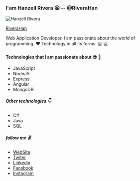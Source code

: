### I'am Hanzell Rivera :grinning: -- @RiveraHan

![Hanzell Rivera](https://avatars0.githubusercontent.com/u/55303043?s=460&u=f2372a9ddc75b79b6b2e3893c7208d7484f7ee9d&v=4)

[RiveraHan](https://riverahan.github.io)

Web Application Developer. I am passionate about the world of programming. :heart: Technology in all its forms. :computer: :computer:

#### Technologies that I am passionate about :heart_eyes: :muscle:

- JavaScript
- NodeJS
- Express
- Angular
- MongoDB

##### Other technologies :point_down:

- C#
- Java
- SQL

##### follow me :v:

* [WebSite](https://riverahan.github.io)
* [Twiter](https://twitter.com/rivera_hanzell)
* [Linkedin](https://www.linkedin.com/in/hanzell-rivera-027539175)
* [Facebook](https://www.facebook.com/hanzellerivera)
* [Instagram](https://www.instagram.com/hanzellriverap)
